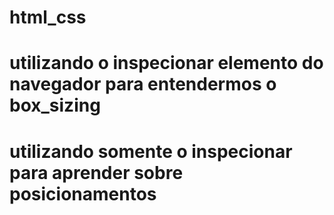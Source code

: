 # html_css
# utilizando o inspecionar elemento do navegador para entendermos o box_sizing
# utilizando somente o inspecionar para aprender sobre posicionamentos